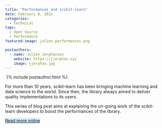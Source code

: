 ```yaml
---
title: "Performances and scikit-learn"
date: February 8, 2022
categories:
  - Technical
tags:
  - Open Source
  - Performance
featured-image: julien-performances.png

postauthors:
  - name: Julien Jerphanion
    website: https://jjerphan.xyz
    image: jjerphan.jpg 
---
```


<div>
  <img src="/assets/images/posts_images/{{ page.featured-image }}" alt="">
  {% include postauthor.html %}
</div>

For more than 10 years, scikit-learn has been bringing machine learning and data science to the world. Since then, the library always aimed to deliver quality implementations to its users.

This series of blog post aims at explaining the on-going work of the scikit-learn developers to boost the performances of the library.

<span style="background-color: #CAE9F5;">  [Read more online](https://jjerphan.xyz/sklearn-perf.html) </span>
